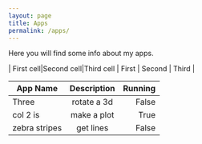 ```yaml
---
layout: page
title: Apps
permalink: /apps/
---
```


Here you will find some info about my apps.



| First cell|Second cell|Third cell
| First | Second | Third |

| App Name        | Description           | Running  |
| ------------- |:-------------:| -----:|
| Three     | rotate a 3d | False |
| col 2 is      | make a plot     |   True |
| zebra stripes | get lines      |    False |
